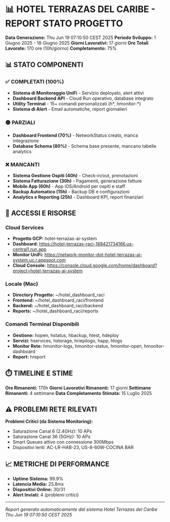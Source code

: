 📊 HOTEL TERRAZAS DEL CARIBE - REPORT STATO PROGETTO
=================================================================

**Data Generazione:** Thu Jun 19 07:10:50 CEST 2025
**Periodo Sviluppo:** 1 Giugno 2025 - 18 Giugno 2025
**Giorni Lavorativi:** 17 giorni
**Ore Totali Lavorate:** 170 ore (10h/giorno)
**Completamento:** 75%

## 📊 STATO COMPONENTI

### ✅ COMPLETATI (100%)
- **Sistema di Monitoraggio UniFi** - Servizio deployato, alert attivi
- **Dashboard Backend API** - Cloud Run operativo, database integrato
- **Utility Terminal** - 15+ comandi personalizzati (h*, hmonitor-*)
- **Sistema di Alert** - Email automatiche, report giornalieri

### 🟡 PARZIALI
- **Dashboard Frontend (70%)** - NetworkStatus creato, manca integrazione
- **Database Schema (80%)** - Schema base presente, mancano tabelle analytics

### ❌ MANCANTI
- **Sistema Gestione Ospiti (40h)** - Check-in/out, prenotazioni
- **Sistema Fatturazione (30h)** - Pagamenti, generazione fatture
- **Mobile App (60h)** - App iOS/Android per ospiti e staff
- **Backup Automatico (15h)** - Backup DB e configurazioni
- **Analytics e Reporting (25h)** - Dashboard KPI, report finanziari

## 🔗 ACCESSI E RISORSE

### Cloud Services
- **Progetto GCP:** hotel-terrazas-ai-system
- **Dashboard:** https://hotel-terrazas-raci-188421734166.us-central1.run.app
- **Monitor UniFi:** https://network-monitor-dot-hotel-terrazas-ai-system.uc.r.appspot.com
- **Cloud Console:** https://console.cloud.google.com/home/dashboard?project=hotel-terrazas-ai-system

### Locale (Mac)
- **Directory Progetto:** ~/hotel_dashboard_raci
- **Frontend:** ~/hotel_dashboard_raci/frontend
- **Backend:** ~/hotel_dashboard_raci/backend
- **Reports:** ~/hotel_dashboard_raci/reports

### Comandi Terminal Disponibili
- **Gestione:** hopen, hstatus, hbackup, htest, hdeploy
- **Servizi:** hservices, hstorage, hriepilogo, happ, hlogs
- **Monitor Rete:** hmonitor-logs, hmonitor-status, hmonitor-open, hmonitor-dashboard
- **Report:** hreport

## ⏱️ TIMELINE E STIME

**Ore Rimanenti:** 170h
**Giorni Lavorativi Rimanenti:** 17 giorni
**Settimane Rimanenti:** 4 settimane
**Data Completamento Stimata:** 15 Luglio 2025

## ⚠️ PROBLEMI RETE RILEVATI

**Problemi Critici (da Sistema Monitoring):**
- Saturazione Canal 6 (2.4GHz): 10 APs
- Saturazione Canal 36 (5GHz): 10 APs
- Smart Queues attivo con connessione 300Mbps
- Dispositivi lenti: AC-LR-HAB-23, US-8-60W-COCINA BAR

## 📈 METRICHE DI PERFORMANCE

- **Uptime Sistema:** 99.9%
- **Latencia Media:** 25.8ms
- **Dispositivi Online:** 30/31
- **Alert Inviati:** 4 (problemi critici)

---
*Report generato automaticamente dal sistema Hotel Terrazas del Caribe*
*Thu Jun 19 07:10:50 CEST 2025*
